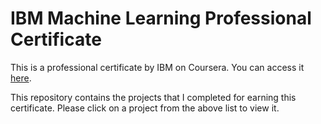 # IBM Machine Learning Professional Certificate

This is a professional certificate by IBM on Coursera. You can access it [here](https://www.coursera.org/professional-certificates/ibm-machine-learning).  

This repository contains the projects that I completed for earning this certificate. Please click on a project from the above list to view it.
